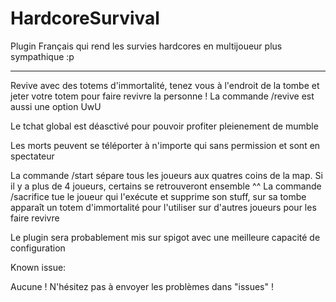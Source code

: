 # HardcoreSurvival
Plugin Français qui rend les survies hardcores en multijoueur plus sympathique :p

----------------------------
Revive avec des totems d'immortalité, tenez vous à l'endroit de la tombe et jeter votre totem pour faire revivre la personne !
La commande /revive est aussi une option UwU

Le tchat global est déasctivé pour pouvoir profiter pleienement de mumble

Les morts peuvent se téléporter à n'importe qui sans permission et sont en spectateur

La commande /start sépare tous les joueurs aux quatres coins de la map. Si il y a plus de 4 joueurs, certains se retrouveront ensemble ^^
La commande /sacrifice tue le joueur qui l'exécute et supprime son stuff, sur sa tombe apparaît un totem d'immortalité pour l'utiliser sur d'autres joueurs pour les faire revivre

Le plugin sera probablement mis sur spigot avec une meilleure capacité de configuration

Known issue:

Aucune ! N'hésitez pas à envoyer les problèmes dans "issues" !
